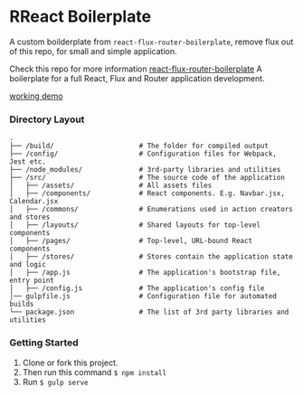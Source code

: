 # RReact Boilerplate
A custom boilderplate from `react-flux-router-boilerplate`, remove flux out of this repo, for small and simple application.


Check this repo for more information
[react-flux-router-boilerplate](https://github.com/apzentral/react-flux-router-boilerplate)
A boilerplate for a full React, Flux and Router application development.

[working demo](http://capheshift.github.io/RReact-boilerplate/)


### Directory Layout

```
.
├── /build/                     # The folder for compiled output
├── /config/                    # Configuration files for Webpack, Jest etc.
├── /node_modules/              # 3rd-party libraries and utilities
├── /src/                       # The source code of the application
│   ├── /assets/                # All assets files
│   ├── /components/            # React components. E.g. Navbar.jsx, Calendar.jsx
│   ├── /commons/               # Enumerations used in action creators and stores
│   ├── /layouts/               # Shared layouts for top-level components
│   ├── /pages/                 # Top-level, URL-bound React components
│   ├── /stores/                # Stores contain the application state and logic
│   ├── /app.js                 # The application's bootstrap file, entry point
│   ├── /config.js              # The application's config file
│── gulpfile.js                 # Configuration file for automated builds
└── package.json                # The list of 3rd party libraries and utilities
```

### Getting Started

1. Clone or fork this project.
2. Then run this command `$ npm install`
3. Run `$ gulp serve`

